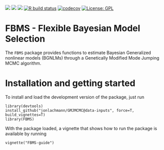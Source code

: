[![](https://img.shields.io/badge/lifecycle-experimental-orange.svg)](https://lifecycle.r-lib.org/articles/stages.html#experimental)
[![](https://img.shields.io/github/last-commit/jonlachmann/GMJMCMC.svg)](https://github.com/jonlachmann/GMJMCMC/commits/data-inputs)
[![](https://img.shields.io/github/languages/code-size/jonlachmann/GMJMCMC.svg)](https://github.com/jonlachmann/GMJMCMC)
[![R build status](https://github.com/jonlachmann/GMJMCMC/workflows/R-CMD-check/badge.svg)](https://github.com/jonlachmann/GMJMCMC/actions)
[![codecov](https://codecov.io/gh/jonlachmann/GMJMCMC/branch/data-inputs/graph/badge.svg)](https://codecov.io/gh/jonlachmann/GMJMCMC)
[![License: GPL](https://img.shields.io/badge/license-GPL-blue.svg)](https://cran.r-project.org/web/licenses/GPL)

# FBMS - Flexible Bayesian Model Selection

The `FBMS` package provides functions to estimate Bayesian Generalized nonlinear models (BGNLMs) through a Genetically Modified Mode Jumping MCMC algorithm.

# Installation and getting started
To install and load the development version of the package, just run
```
library(devtools)
install_github("jonlachmann/GMJMCMC@data-inputs", force=T, build_vignettes=T)
library(FBMS)
```
With the package loaded, a vignette that shows how to run the package is available by running
```
vignette("FBMS-guide")
```
